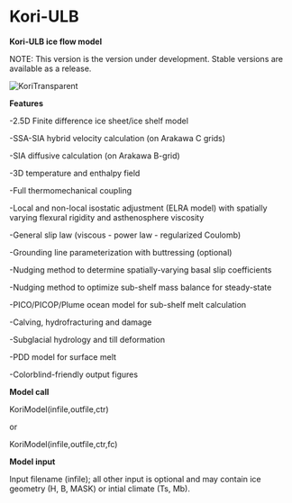 # Kori-ULB
**Kori-ULB ice flow model**

NOTE: This version is the version under development. Stable versions are available as a release.

![KoriTransparent](https://github.com/FrankPat/Kori-dev/assets/62480664/039cc0b4-914a-4698-8fe2-62663d3f0a0b)

**Features**

-2.5D Finite difference ice sheet/ice shelf model

-SSA-SIA hybrid velocity calculation (on Arakawa C grids)

-SIA diffusive calculation (on Arakawa B-grid)

-3D temperature and enthalpy field

-Full thermomechanical coupling

-Local and non-local isostatic adjustment (ELRA model) with spatially varying flexural rigidity and asthenosphere viscosity

-General slip law (viscous - power law - regularized Coulomb)

-Grounding line parameterization with buttressing (optional)

-Nudging method to determine spatially-varying basal slip coefficients

-Nudging method to optimize sub-shelf mass balance for steady-state

-PICO/PICOP/Plume ocean model for sub-shelf melt calculation

-Calving, hydrofracturing and damage

-Subglacial hydrology and till deformation

-PDD model for surface melt

-Colorblind-friendly output figures


**Model call**

KoriModel(infile,outfile,ctr)

or

KoriModel(infile,outfile,ctr,fc)



**Model input**

Input filename (infile); all other input is optional and may contain ice geometry (H, B, MASK) or intial climate (Ts, Mb).
  
  

